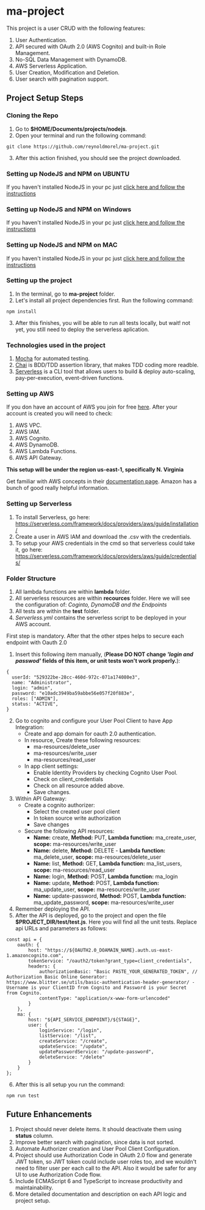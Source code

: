 # ma-project
This project is a user CRUD with the following features:
1. User Authentication.
2. API secured with OAuth 2.0 (AWS Cognito) and built-in Role Management.
3. No-SQL Data Management with DynamoDB.
4. AWS Serverless Application.
5. User Creation, Modification and Deletion.
6. User search with pagination support.
## Project Setup Steps
### Cloning the Repo
1. Go to **$HOME/Documents/projects/nodejs**.
2. Open your terminal and run the following command: 
```
git clone https://github.com/reynoldmorel/ma-project.git
```
3. After this action finished, you should see the project downloaded.
### Setting up NodeJS and NPM on UBUNTU
If you haven't installed NodeJS in your pc just [click here and follow the instructions](https://tecadmin.net/install-latest-nodejs-npm-on-ubuntu/)
### Setting up NodeJS and NPM on Windows
If you haven't installed NodeJS in your pc just [click here and follow the instructions](https://www.guru99.com/download-install-node-js.html)
### Setting up NodeJS and NPM on MAC
If you haven't installed NodeJS in your pc just [click here and follow the instructions](https://treehouse.github.io/installation-guides/mac/node-mac.html)
### Setting up the project
1. In the terminal, go to **ma-project** folder.
2. Let's install all project dependencies first. Run the following command: 
```
npm install
```
3. After this finishes, you will be able to run all tests locally, but wait! not yet, you still need to deploy the serverless aplication. 
### Technologies used in the project
1. [Mocha](https://mochajs.org/) for automated testing.
2. [Chai](https://www.chaijs.com/) is BDD/TDD assertion library, that makes TDD coding more readble.
3. [Serverless](https://serverless.com/framework/docs/)  is a CLI tool that allows users to build & deploy auto-scaling, pay-per-execution, event-driven functions.
### Setting up AWS
If you don have an account of AWS you join for free [here](https://aws.amazon.com/free/). After your account is created you will need to check:
1. AWS VPC.
2. AWS IAM.
3. AWS Cognito.
4. AWS DynamoDB.
5. AWS Lambda Functions.
6. AWS API Gateway.

**This setup will be under the region us-east-1, specifically N. Virginia**

Get familiar with AWS concepts in their [documentation page](https://docs.aws.amazon.com/). Amazon has a bunch of good really helpful information.

### Setting up Serverless
1. To install Serverless, go here: https://serverless.com/framework/docs/providers/aws/guide/installation/
2. Create a user in AWS IAM and download the .csv with the credentials.
3. To setup your AWS credentials in the cmd so that serverless could take it, go here: https://serverless.com/framework/docs/providers/aws/guide/credentials/

### Folder Structure
1. All lambda functions are within **lambda** folder.
2. All serverless resources are within **recources** folder. Here we will see the configuration of: *Coginto, DynamoDB and the Endpoints*
3. All tests are within the **test** folder.
4. *Serverless.yml* contains the serverless script to be deployed in your AWS account.

First step is mandatory. After that the other stpes helps to secure each endpoint with Oauth 2.0

1. Insert this following item manually, (**Please DO NOT change _'login and passwod'_ fields of this item, or unit tests won't work properly.**):
```
{
  userId: "529322be-28cc-460d-972c-071a174080e3",
  name: "Administrator",
  login: "admin",
  password: "e10adc3949ba59abbe56e057f20f883e",
  roles: ["ADMIN"],
  status: "ACTIVE",
}
```
2. Go to cognito and configure your User Pool Client to have App Integration:
    * Create and app domain for oauth 2.0 authentication.
    * In resource, Create these following resources:
      * ma-resources/delete_user
      * ma-resources/write_user
      * ma-resources/read_user
    * In app client settings:
      * Enable Identity Providers by checking Cognito User Pool.
      * Check on client_credentials
      * Check on all resource added above.
      * Save changes.
3. Within API Gateway:
    * Create a cognito authorizer:
      * Select the created user pool client
      * In token source write authorization
      * Save changes
    * Secure the following API resources:
      * **Name:** create, **Method:** PUT, **Lambda function:** ma_create_user, **scope:** ma-resources/write_user
      * **Name:** delete, **Method:** DELETE - **Lambda function:** ma_delete_user, **scope:** ma-resources/delete_user
      * **Name:** list, **Method:** GET, **Lambda function:** ma_list_users, **scope:** ma-resources/read_user
      * **Name:** login, **Method:** POST, **Lambda function:** ma_login
      * **Name:** update, **Method:** POST, **Lambda function:** ma_update_user, **scope:** ma-resources/write_user
      * **Name:** update-password, **Method:** POST, **Lambda function:** ma_update_password, **scope:** ma-resources/write_user
4. Remember deploying the API.
5. After the API is deployed, go to the project and open the file **$PROJECT_DIR/test/test.js**. Here you will find all the unit tests. Replace api URLs and parameters as follows:
```
const api = {
    oauth: {
        host: "https://${OAUTH2.0_DOAMAIN_NAME}.auth.us-east-1.amazoncognito.com",
        tokenService: "/oauth2/token?grant_type=client_credentials",
        headers: {
            authorizationBasic: "Basic PASTE_YOUR_GENERATED_TOKEN", // Authorization Basic Online Generator: https://www.blitter.se/utils/basic-authentication-header-generator/ - Username is your ClientID from Cognito and Password is your Secret from Cognito.
            contentType: "application/x-www-form-urlencoded"
        }
    },
    ma: {
        host: "${API_SERVICE_ENDPOINT}/${STAGE}",
        user: {
            loginService: "/login",
            listService: "/list",
            createService: "/create",
            updateService: "/update",
            updatePasswordService: "/update-password",
            deleteService: "/delete"
        }
    }
};
```
6. After this is all setup you run the command:
```
npm run test
```
## Future Enhancements
1. Project should never delete items. It should deactivate them using **status** column.
2. Improve better search with pagination, since data is not sorted.
3. Automate Authorizer creation and User Pool Client Configuration.
4. Project should use Authorization Code in OAuth 2.0 flow and generate JWT token, so JWT token could include user roles too, and we wouldn't need to filter user per each call to the API. Also it would be safer for any UI to use Authorization Code flow.
5. Include ECMAScript 6 and TypeScript to increase productivity and maintainability.
6. More detailed documentation and description on each API logic and project setup.
